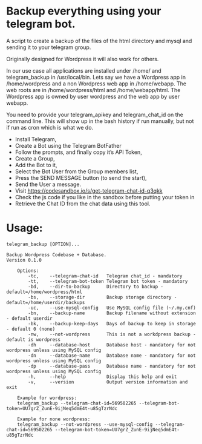 # Backup everything using your telegram bot.


A script to create a backup of the files of the html directory and mysql and sending it to your telegram group.

Originally designed for Wordpress it will also work for others.

In our use case all applications are installed under /home/ and telegram_backup in /usr/local/bin. Lets say we have a Wordpress app in /home/wordpress and a non Wordpress web app in /home/webapp. The web roots are in /home/wordpress/html and /home/webapp/html. The Wordpress app is owned by user wordpress and the web app by user webapp.

You need to provide your telegram_apikey and telegram_chat_id on the command line. This will show up in the bash history if run manually, but not if run as cron which is what we do.

- Install Telegram,
- Create a Bot using the Telegram BotFather
- Follow the prompts, and finally copy it’s API Token,
- Create a Group,
- Add the Bot to it,
- Select the Bot User from the Group members list,
- Press the SEND MESSAGE button (to send the start),
- Send the User a message.
- Visit https://codesandbox.io/s/get-telegram-chat-id-q3qkk
- Check the js code if you like in the sandbox before putting your token in
- Retrieve the Chat ID from the chat data using this tool.
 

# Usage:
```
telegram_backup [OPTION]...

Backup Wordpress Codebase + Database.
Version 0.1.0

    Options:
        -tc,    --telegram-chat-id   Telegram chat_id - mandatory
        -tt,    --telegram-bot-token Telegram bot token - mandatory
        -bd,    --dir-to-backup      Directory to backup - default=/home/wordpress/html
        -bs,    --storage-dir        Backup storage directory - default=/home/userdir/backups
        -uc,    --use-mysql-config   Use MySQL config file (~/.my.cnf)
        -bn,    --backup-name        Backup filename without extension - default userdir
        -bk,    --backup-keep-days   Days of backup to keep in storage - default 0 (none)
        -nw,    --not-wordpress      This is not a workdpress backup - default is wordpress
        -dh     --database-host      Database host - mandatory for not wordpress unless using MySQL config
        -dn     --database-name      Database name - mandatory for not wordpress unless using MySQL config
        -dp     --database-pass      Database name - mandatory for not wordpress unless using MySQL config
        -h,     --help               Display this help and exit
        -v,     --version            Output version information and exit

    Example for wordpress:
    telegram_backup --telegram-chat-id=569502265 --telegram-bot-token=UU7grZ_ZunE-9ijNeq5dmE4t-u85gTzrNdc

    Example for none wordpress:
    telegram_backup --not-wordpress --use-mysql-config --telegram-chat-id=569502265 --telegram-bot-token=UU7grZ_ZunE-9ijNeq5dmE4t-u85gTzrNdc
```
